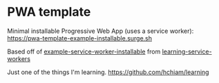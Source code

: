 # PWA template

Minimal installable Progressive Web App (uses a service worker): <https://pwa-template-example-installable.surge.sh>

Based off of [example-service-worker-installable](https://github.com/hchiam/learning-service-workers/tree/main/example-service-worker-installable) from [learning-service-workers](https://github.com/hchiam/learning-service-workers)

Just one of the things I'm learning. <https://github.com/hchiam/learning>
